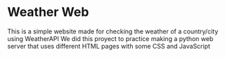 # Weather Web
This is a simple website made for checking the weather of a country/city using WeatherAPI
We did this proyect to practice making a python web server that uses different HTML pages with some CSS and JavaScript

